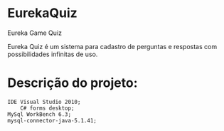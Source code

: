 # EurekaQuiz
Eureka Game Quiz

Eureka Quiz é um sistema para cadastro de perguntas e respostas com possibilidades infinitas de uso.

# Descrição do projeto:
    IDE Visual Studio 2010;
        C# forms desktop;
    MySql WorkBench 6.3;
	mysql-connector-java-5.1.41;
    
    
